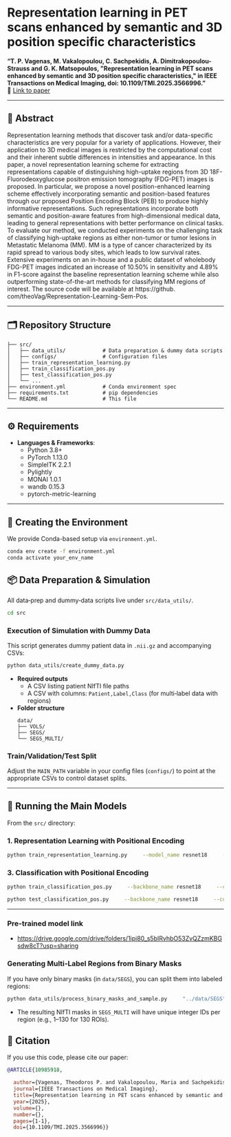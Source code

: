 # Representation learning in PET scans enhanced by semantic and 3D position specific characteristics

**“T. P. Vagenas, M. Vakalopoulou, C. Sachpekidis, A. Dimitrakopoulou-Strauss and G. K. Matsopoulos, "Representation learning in PET scans enhanced by semantic and 3D position specific characteristics," in IEEE Transactions on Medical Imaging, doi: 10.1109/TMI.2025.3566996.”**  
🔗 [Link to paper](https://ieeexplore.ieee.org/document/10985918)

---

## 📖 Abstract

Representation learning methods that discover task and/or data-specific characteristics are very popular for a variety of applications. However, their application to 3D medical images is restricted by the computational cost and their inherent subtle differences in intensities and appearance. In this paper, a novel representation learning scheme for extracting representations capable of distinguishing high-uptake regions from 3D 18F-Fluorodeoxyglucose positron emission tomography (FDG-PET) images is proposed. In particular, we propose a novel position-enhanced learning scheme effectively incorporating semantic and position-based features through our proposed Position Encoding Block (PEB) to produce highly informative representations. Such representations incorporate both semantic and position-aware features from high-dimensional medical data, leading to general representations with better performance on clinical tasks. To evaluate our method, we conducted experiments on the challenging task of classifying high-uptake regions as either non-tumor or tumor lesions in Metastatic Melanoma (MM). MM is a type of cancer characterized by its rapid spread to various body sites, which leads to low survival rates. Extensive experiments on an in-house and a public dataset of wholebody FDG-PET images indicated an increase of 10.50% in sensitivity and 4.89% in F1-score against the baseline representation learning scheme while also outperforming state-of-the-art methods for classifying MM regions of interest. The source code will be available at https://github. com/theoVag/Representation-Learning-Sem-Pos.

---

## 🗂️ Repository Structure

```
├── src/
│   ├── data_utils/            # Data preparation & dummy data scripts
│   ├── configs/               # Configuration files
│   ├── train_representation_learning.py
│   ├── train_classification_pos.py
│   ├── test_classification_pos.py
│   └── ...
├── environment.yml            # Conda environment spec
├── requirements.txt           # pip dependencies
└── README.md                  # This file
```

---

## ⚙️ Requirements

- **Languages & Frameworks**:  
  - Python 3.8+  
  - PyTorch 1.13.0  
  - SimpleITK 2.2.1  
  - Pylightly  
  - MONAI 1.0.1  
  - wandb 0.15.3  
  - pytorch-metric-learning  


---

## 🐍 Creating the Environment

We provide Conda-based setup via `environment.yml`.

```bash
conda env create -f environment.yml
conda activate your_env_name
```

## 📦 Data Preparation & Simulation

All data‐prep and dummy‐data scripts live under `src/data_utils/`.

```bash
cd src
```

### Execution of Simulation with Dummy Data

This script generates dummy patient data in `.nii.gz` and accompanying CSVs:

```bash
python data_utils/create_dummy_data.py
```

- **Required outputs**  
  - A CSV listing patient NIfTI file paths  
  - A CSV with columns: `Patient,Label,Class` (for multi‐label data with regions)  
- **Folder structure**  
  ```
  data/
  ├── VOLS/
  ├── SEGS/
  └── SEGS_MULTI/
  ```


### Train/Validation/Test Split

Adjust the `MAIN_PATH` variable in your config files (`configs/`) to point at the appropriate CSVs to control dataset splits.

---

## 🚀 Running the Main Models

From the `src/` directory:

### 1. Representation Learning with Positional Encoding

```bash
python train_representation_learning.py     --model_name resnet18     --config configs/config.py
```

### 3. Classification with Positional Encoding

```bash
python train_classification_pos.py     --backbone_name resnet18     --config configs/config_classification.py
```

```bash
python test_classification_pos.py     --backbone_name resnet18     --config configs/config_classification.py
```

---

### Pre-trained model link
- https://drive.google.com/drive/folders/1ipi80_s5bIRvhbO53ZvQZzmKBGsdw8cT?usp=sharing

### Generating Multi‐Label Regions from Binary Masks

If you have only binary masks (in `data/SEGS`), you can split them into labeled regions:

```bash
python data_utils/process_binary_masks_and_sample.py     "../data/SEGS" "../data/SEGS_MULTI"
```

- The resulting NIfTI masks in `SEGS_MULTI` will have unique integer IDs per region (e.g., 1–130 for 130 ROIs).

## 📑 Citation

If you use this code, please cite our paper:

```bibtex
@ARTICLE{10985918,

  author={Vagenas, Theodoros P. and Vakalopoulou, Maria and Sachpekidis, Christos and Dimitrakopoulou-Strauss, Antonia and Matsopoulos, George K.},
  journal={IEEE Transactions on Medical Imaging}, 
  title={Representation learning in PET scans enhanced by semantic and 3D position specific characteristics}, 
  year={2025},
  volume={},
  number={},
  pages={1-1},
  doi={10.1109/TMI.2025.3566996}}

```

